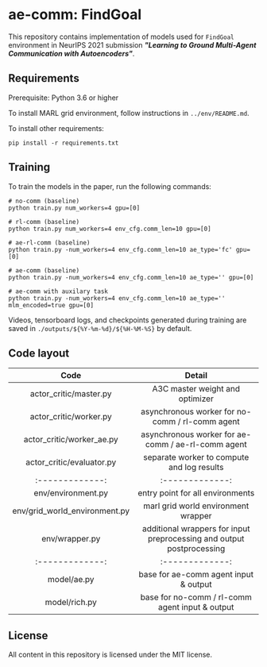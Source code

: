 # ae-comm: FindGoal
This repository contains implementation of models used for `FindGoal` environment
in NeurIPS 2021 submission ***"Learning to Ground Multi-Agent Communication with Autoencoders"***.

## Requirements
Prerequisite: Python 3.6 or higher

To install MARL grid environment, follow instructions in `../env/README.md`.

To install other requirements:
```setup
pip install -r requirements.txt
```

## Training
To train the models in the paper, run the following commands:
```train
# no-comm (baseline)
python train.py num_workers=4 gpu=[0]

# rl-comm (baseline)
python train.py num_workers=4 env_cfg.comm_len=10 gpu=[0]

# ae-rl-comm (baseline)
python train.py -num_workers=4 env_cfg.comm_len=10 ae_type='fc' gpu=[0]

# ae-comm (baseline)
python train.py -num_workers=4 env_cfg.comm_len=10 ae_type='' gpu=[0]

# ae-comm with auxilary task
python train.py -num_workers=4 env_cfg.comm_len=10 ae_type='' mlm_encoded=true gpu=[0]
```

Videos, tensorboard logs, and checkpoints generated during training are saved in `./outputs/${%Y-%m-%d}/${%H-%M-%S}` by default.

## Code layout

| Code          | Detail |
| :-------------: |:-------------:|
| actor_critic/master.py | A3C master weight and optimizer |
| actor_critic/worker.py | asynchronous worker for no-comm / rl-comm agent|
| actor_critic/worker_ae.py | asynchronous worker for ae-comm / ae-rl-comm agent|
| actor_critic/evaluator.py | separate worker to compute and log results |
| :-------------: |:-------------:|
| env/environment.py | entry point for all environments | 
| env/grid_world_environment.py | marl grid world environment wrapper |
| env/wrapper.py | additional wrappers for input preprocessing and output postprocessing |
| :-------------: |:-------------:|
| model/ae.py | base for ae-comm agent input & output | 
| model/rich.py | base for no-comm / rl-comm agent input & output | 

## License
All content in this repository is licensed under the MIT license.